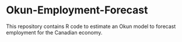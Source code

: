 # Okun-Employment-Forecast
This repository contains R code to estimate an Okun model to forecast employment for the Canadian economy.
